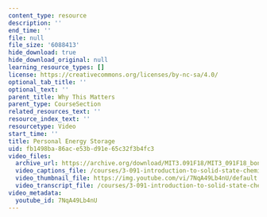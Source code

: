 ```yaml
---
content_type: resource
description: ''
end_time: ''
file: null
file_size: '6088413'
hide_download: true
hide_download_original: null
learning_resource_types: []
license: https://creativecommons.org/licenses/by-nc-sa/4.0/
optional_tab_title: ''
optional_text: ''
parent_title: Why This Matters
parent_type: CourseSection
related_resources_text: ''
resource_index_text: ''
resourcetype: Video
start_time: ''
title: Personal Energy Storage
uid: fb1498ba-86ac-e53b-d91e-65c32f3b4fc3
video_files:
  archive_url: https://archive.org/download/MIT3.091F18/MIT3_091F18_bonus_lec02_wtm1_300k.mp4
  video_captions_file: /courses/3-091-introduction-to-solid-state-chemistry-fall-2018/7NqA49Lb4nU_captions.webvtt
  video_thumbnail_file: https://img.youtube.com/vi/7NqA49Lb4nU/default.jpg
  video_transcript_file: /courses/3-091-introduction-to-solid-state-chemistry-fall-2018/7NqA49Lb4nU_transcript.pdf
video_metadata:
  youtube_id: 7NqA49Lb4nU
---
```

